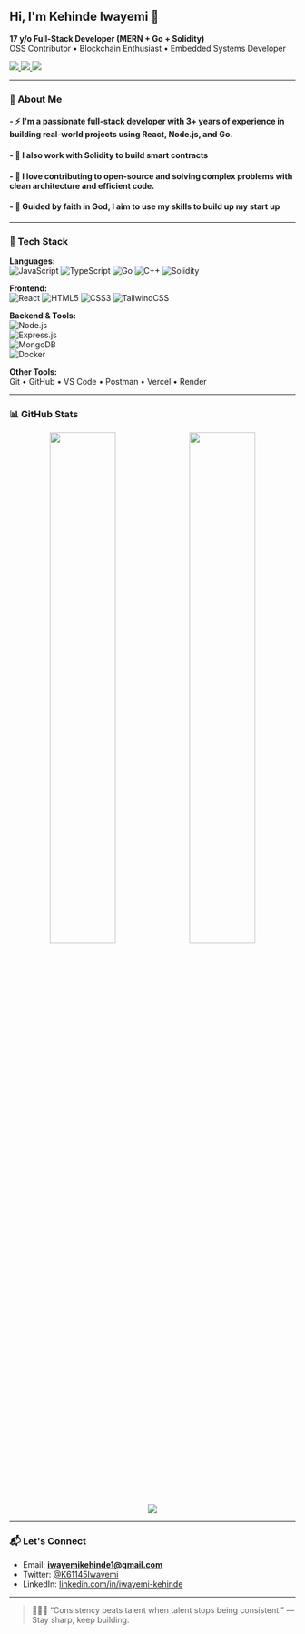 <h2 align="left">Hi, I'm Kehinde Iwayemi 👋</h2>

<p align="left">
  <strong>17 y/o Full-Stack Developer (MERN + Go + Solidity)</strong><br/>
  OSS Contributor • Blockchain Enthusiast • Embedded Systems Developer
</p>

<p align="left">
  <a href="https://www.linkedin.com/in/iwayemi-kehinde/">
    <img src="https://img.shields.io/badge/LinkedIn-blue?style=flat-square&logo=linkedin" />
  </a>
  <a href="https://twitter.com/K61145Iwayemi">
    <img src="https://img.shields.io/badge/Twitter-blue?style=flat-square&logo=twitter" />
  </a>
  <a href="mailto:iwayemikehinde1@gmail.com">
    <img src="https://img.shields.io/badge/Email-red?style=flat-square&logo=gmail&logoColor=white" />
  </a>
</p>

---

### 🧠 About Me

#### - ⚡ I'm a passionate full-stack developer with 3+ years of experience in building real-world projects using **React, Node.js, and Go**.
#### - 🔐 I also work with **Solidity** to build smart contracts
#### - 🚀 I love contributing to open-source and solving complex problems with clean architecture and efficient code.
#### - 🙏 Guided by **faith in God**, I aim to use my skills to build up my start up

---

### 🔧 Tech Stack

**Languages:**  
![JavaScript](https://img.shields.io/badge/JavaScript-black?style=flat-square&logo=javascript) 
![TypeScript](https://img.shields.io/badge/TypeScript-black?style=flat-square&logo=typescript) 
![Go](https://img.shields.io/badge/Go-black?style=flat-square&logo=go) 
![C++](https://img.shields.io/badge/C++-black?style=flat-square&logo=cplusplus) 
![Solidity](https://img.shields.io/badge/Solidity-black?style=flat-square&logo=solidity) 

**Frontend:**  
![React](https://img.shields.io/badge/React-black?style=flat-square&logo=react) 
![HTML5](https://img.shields.io/badge/HTML5-black?style=flat-square&logo=html5) 
![CSS3](https://img.shields.io/badge/CSS3-black?style=flat-square&logo=css3) 
![TailwindCSS](https://img.shields.io/badge/TailwindCSS-black?style=flat-square&logo=tailwindcss) 

**Backend & Tools:**  
![Node.js](https://img.shields.io/badge/Node.js-black?style=flat-square&logo=node.js)  
![Express.js](https://img.shields.io/badge/Express.js-black?style=flat-square&logo=express)  
![MongoDB](https://img.shields.io/badge/MongoDB-black?style=flat-square&logo=mongodb)  
![Docker](https://img.shields.io/badge/Docker-black?style=flat-square&logo=docker)  

**Other Tools:**  
Git • GitHub • VS Code • Postman • Vercel • Render

---

### 📊 GitHub Stats

<p align="center">
  <img src="https://github-readme-stats.vercel.app/api?username=Iwayemi-Kehinde&show_icons=true&theme=radical" width="48%" />
  <img src="https://github-readme-stats.vercel.app/api/top-langs/?username=Iwayemi-Kehinde&layout=compact&theme=radical" width="48%" />
</p>

<p align="center">
  <img src="https://github-readme-streak-stats.herokuapp.com?user=Iwayemi-Kehinde&theme=radical&date_format=M%20j%5B%2C%20Y%5D" />
</p>

---

### 📬 Let's Connect

- Email: **iwayemikehinde1@gmail.com**  
- Twitter: [@K61145Iwayemi](https://twitter.com/K61145Iwayemi)  
- LinkedIn: [linkedin.com/in/iwayemi-kehinde](https://www.linkedin.com/in/iwayemi-kehinde/)

---

> 🧑🏽‍💻 “Consistency beats talent when talent stops being consistent.” — Stay sharp, keep building.
